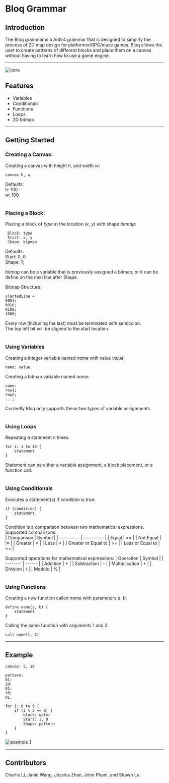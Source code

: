 # **Bloq Grammar**

## **Introduction**
The Bloq grammar is a Antlr4 grammar that is designed to simplify the process of 2D map design for platformer/RPG/maze games. Bloq allows the user to create patterns of different blocks and place them on a canvas without having to learn how to use a game engine. 

---

![Intro](https://github.students.cs.ubc.ca/CPSC410-2022S-T1/cpsc410_project1_team9/tree/ui/images/bloq_start.png?raw=true)

## **Features**
- Variables
- Conditionals
- Functions
- Loops
- 2D bitmap 

---

## **Getting Started**

### Creating a Canvas:
Creating a canvas with height *h*, and width *w*:   

```
canvas h, w
```

Defaults:  
h: 100   
w: 100
#
### Placing a Block:
Placing a block of *type* at the location (*x*, *y*) with shape *bitmap*:  

```
 Block: type 
 Start: x, y
 Shape: bipmap
```

Defaults:  
Start: 0, 0  
Shape: 1;

*bitmap* can be a variable that is previously assigned a bitmap, or it can be define on the next line after Shape.

Bitmap Structure:
```
slantedLine = 
0001;
0010;
0100;
1000;
```
Every row (including the last) must be terminated with semicolon.  
The top left bit will be aligned to the start location.

#
### Using Variables
Creating a integer variable named *name* with value *value*:

```
name: value
```

Creating a bitmap variable named *name*:

```
name:
row1;
row2;
...;
```
Currently Bloq only supports these two types of variable assignments.

#
### Using Loops
Repeating a statement *n* times:

```
for i: 1 to 10 {
    statement
}
```
Statement can be either a variable assignment, a block placement, or a function call.

#
### Using Conditionals
Executes a statement(s) if *condition* is true:
```
if (condition) {
    statement
}
```
Condition is a comparison between two mathematical expressions.  
Supported comparisons:  
| Comparison | Symbol |
| ---------- | ---------- |
| Equal | == |
| Not Equal | != |
| Greater | > |
| Less | < |
| Greater or Equal to | >= |
| Less or Equal to | <= |

Supported operations for mathematical expressions:
| Operation | Symbol |
| -------- | ------ |
| Addition | + |
| Subtraction | - |
| Multiplication | * |
| Division | / |
| Modulo | % |

#
### Using Functions
Creating a new function called *name* with parameters *a*, *b*:

```
define name(a, b) {
    statement
}
```

Calling the same function with arguments 1 and 2:

```
call name(1, 2)
```

---
## **Example**
```
canvas: 5, 10

pattern:
01;
10;
01;
10;
01;

for i: 0 to 9 {
    if (i % 2 == 0) {
        block: water
        Start: i, 0
        Shape: pattern
    }
}
```
![example_1](https://github.students.cs.ubc.ca/CPSC410-2022S-T1/cpsc410_project1_team9/tree/ui/images/example_1.png?raw=true)

---
## **Contributors**
Charlie Li, Janie Wang, Jessica Zhan, John Pham, and Shawn Lu.
